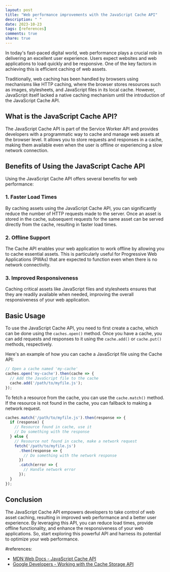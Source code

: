```yaml
---
layout: post
title: "Web performance improvements with the JavaScript Cache API"
description: " "
date: 2023-10-23
tags: [references]
comments: true
share: true
---
```


In today's fast-paced digital world, web performance plays a crucial role in delivering an excellent user experience. Users expect websites and web applications to load quickly and be responsive. One of the key factors in achieving this is efficient caching of web assets. 

Traditionally, web caching has been handled by browsers using mechanisms like HTTP caching, where the browser stores resources such as images, stylesheets, and JavaScript files in its local cache. However, JavaScript itself lacked a native caching mechanism until the introduction of the JavaScript Cache API.

## What is the JavaScript Cache API?

The JavaScript Cache API is part of the Service Worker API and provides developers with a programmatic way to cache and manage web assets at the browser level. It allows you to store requests and responses in a cache, making them available even when the user is offline or experiencing a slow network connection.

## Benefits of Using the JavaScript Cache API

Using the JavaScript Cache API offers several benefits for web performance:

### 1. Faster Load Times

By caching assets using the JavaScript Cache API, you can significantly reduce the number of HTTP requests made to the server. Once an asset is stored in the cache, subsequent requests for the same asset can be served directly from the cache, resulting in faster load times.

### 2. Offline Support

The Cache API enables your web application to work offline by allowing you to cache essential assets. This is particularly useful for Progressive Web Applications (PWAs) that are expected to function even when there is no network connectivity.

### 3. Improved Responsiveness

Caching critical assets like JavaScript files and stylesheets ensures that they are readily available when needed, improving the overall responsiveness of your web application.

## Basic Usage

To use the JavaScript Cache API, you need to first create a cache, which can be done using the `caches.open()` method. Once you have a cache, you can add requests and responses to it using the `cache.add()` or `cache.put()` methods, respectively.

Here's an example of how you can cache a JavaScript file using the Cache API:

```javascript
// Open a cache named 'my-cache'
caches.open('my-cache').then(cache => {
  // Add the JavaScript file to the cache
  cache.add('/path/to/myfile.js');
});
```

To fetch a resource from the cache, you can use the `cache.match()` method. If the resource is not found in the cache, you can fallback to making a network request.

```javascript
caches.match('/path/to/myfile.js').then(response => {
  if (response) {
    // Resource found in cache, use it
    // Do something with the response
  } else {
    // Resource not found in cache, make a network request
    fetch('/path/to/myfile.js')
      .then(response => {
        // Do something with the network response
      })
      .catch(error => {
        // Handle network error
      });
  }
});
```

## Conclusion

The JavaScript Cache API empowers developers to take control of web asset caching, resulting in improved web performance and a better user experience. By leveraging this API, you can reduce load times, provide offline functionality, and enhance the responsiveness of your web applications. So, start exploring this powerful API and harness its potential to optimize your web performance.

#references: 
- [MDN Web Docs - JavaScript Cache API](https://developer.mozilla.org/en-US/docs/Web/API/Cache)
- [Google Developers - Working with the Cache Storage API](https://developers.google.com/web/ilt/pwa/caching-files-with-service-worker)